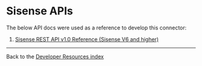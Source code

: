 # Sisense APIs

The below API docs were used as a reference to develop this connector:

1. [Sisense REST API v1.0 Reference (Sisense V6 and
   higher)](https://sisense.dev/reference/rest/v1.html)

---

Back to the [Developer Resources index](..)
